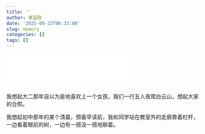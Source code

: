 ```yaml
---
title: ''
author: 黄国政
date: '2025-09-23T06:33:00'
slug: memory
categories: []
tags: []
---
```


<iframe frameborder="no" border="0" marginwidth="0" marginheight="0" width=330 height=86 src="//music.163.com/outchain/player?type=2&id=1814185346&auto=0&height=66"></iframe>

我想起大二那年自以为是地喜欢上一个女孩，我们一行五人夜爬白云山，想起大家的合照。

我想起初中那年的某个清晨，预备早读前，我和同学站在教室外的走廊靠着栏杆，一边看着眼前的树，一边有一搭没一搭地聊着。